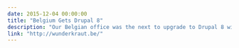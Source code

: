 ```yaml
---
date: 2015-12-04 00:00:00
title: "Belgium Gets Drupal 8"
description: "Our Belgian office was the next to upgrade to Drupal 8 with a fancy new design!"
link: "http://wunderkraut.be/"
---
```

